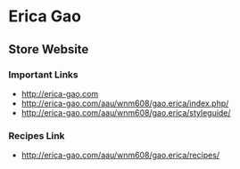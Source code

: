 # Erica Gao

## Store Website

### Important Links

- http://erica-gao.com
- http://erica-gao.com/aau/wnm608/gao.erica/index.php/
- http://erica-gao.com/aau/wnm608/gao.erica/styleguide/


### Recipes Link
- http://erica-gao.com/aau/wnm608/gao.erica/recipes/
